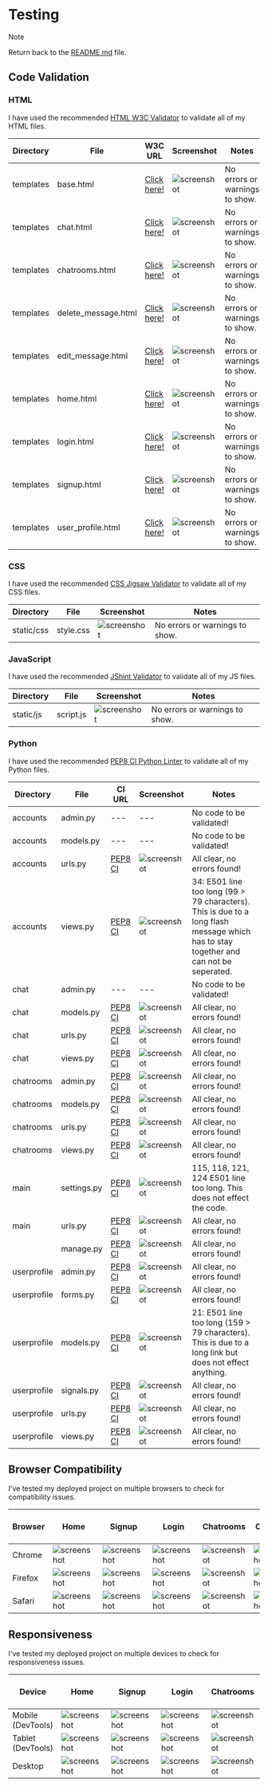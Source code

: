 # Testing

> [!NOTE]  
> Return back to the [README.md](README.md) file.

## Code Validation

### HTML

I have used the recommended [HTML W3C Validator](https://validator.w3.org) to validate all of my HTML files.

| Directory | File | W3C URL | Screenshot | Notes |
| --- | --- | --- | --- | --- |
| templates | base.html | [Click here!](https://validator.w3.org/nu/?doc=https%3A%2F%2Fnfl-tailgate-app-1dcb67dfd98a.herokuapp.com%2F) | ![screenshot](documentation/testing/w3c_validator_home.png) | No errors or warnings to show. |
| templates | chat.html | [Click here!](https://validator.w3.org/nu/?doc=https%3A%2F%2Fnfl-tailgate-app-1dcb67dfd98a.herokuapp.com%2Fchat%2Fnew_york_giants_chatroom%2F) | ![screenshot](documentation/testing/w3c_validator_chat.png) | No errors or warnings to show. |
| templates | chatrooms.html | [Click here!](https://validator.w3.org/nu/?doc=https%3A%2F%2Fnfl-tailgate-app-1dcb67dfd98a.herokuapp.com%2Fchatrooms) | ![screenshot](documentation/testing/w3c_validator_chatrooms.png) | No errors or warnings to show. |
| templates | delete_message.html | [Click here!](https://validator.w3.org/nu/?doc=https%3A%2F%2Fnfl-tailgate-app-1dcb67dfd98a.herokuapp.com%2Fchat%2Fdelete%2F19%2F) | ![screenshot](documentation/testing/w3c_validator_delete.png) | No errors or warnings to show. |
| templates | edit_message.html | [Click here!](https://validator.w3.org/nu/?doc=https%3A%2F%2Fnfl-tailgate-app-1dcb67dfd98a.herokuapp.com%2Fchat%2Fedit%2F19%2F) | ![screenshot](documentation/testing/w3c_validator_edit.png) | No errors or warnings to show. |
| templates | home.html | [Click here!](https://validator.w3.org/nu/?doc=https%3A%2F%2Fnfl-tailgate-app-1dcb67dfd98a.herokuapp.com%2F) | ![screenshot](documentation/testing/w3c_validator_home.png) | No errors or warnings to show. |
| templates | login.html | [Click here!](https://validator.w3.org/nu/?doc=https%3A%2F%2Fnfl-tailgate-app-1dcb67dfd98a.herokuapp.com%2Faccounts%2Flogin%2F) | ![screenshot](documentation/testing/w3c_validator_login.png) | No errors or warnings to show. |
| templates | signup.html | [Click here!](https://validator.w3.org/nu/?doc=https%3A%2F%2Fnfl-tailgate-app-1dcb67dfd98a.herokuapp.com%2Faccounts%2Fsignup%2F) | ![screenshot](documentation/testing/w3c_validator_signup.png) | No errors or warnings to show. |
| templates | user_profile.html | [Click here!](https://validator.w3.org/nu/?doc=https%3A%2F%2Fnfl-tailgate-app-1dcb67dfd98a.herokuapp.com%2Fuserprofile) | ![screenshot](documentation/testing/w3c_validator_userprofile.png) | No errors or warnings to show. |

### CSS

I have used the recommended [CSS Jigsaw Validator](https://jigsaw.w3.org/css-validator) to validate all of my CSS files.

| Directory | File | Screenshot | Notes |
| --- | --- | --- | --- |
| static/css | style.css | ![screenshot](documentation/testing/jigsaw_css_validation.png) | No errors or warnings to show. |

### JavaScript

I have used the recommended [JShint Validator](https://jshint.com) to validate all of my JS files.

| Directory | File | Screenshot | Notes |
| --- | --- | --- | --- |
| static/js | script.js | ![screenshot](documentation/testing/jshint_js_validation.png) | No errors or warnings to show. |

### Python

I have used the recommended [PEP8 CI Python Linter](https://pep8ci.herokuapp.com) to validate all of my Python files.

| Directory | File | CI URL | Screenshot | Notes |
| --- | --- | --- | --- | --- |
| accounts | admin.py | --- | --- | No code to be validated! |
| accounts | models.py | --- | --- | No code to be validated! |
| accounts | urls.py | [PEP8 CI](https://pep8ci.herokuapp.com/https://raw.githubusercontent.com/firstnamejonas/nfl-tailgate-app/main/accounts/urls.py) | ![screenshot](documentation/testing/ci_python_linter_accounts_urls.png) | All clear, no errors found! |
| accounts | views.py | [PEP8 CI](https://pep8ci.herokuapp.com/https://raw.githubusercontent.com/firstnamejonas/nfl-tailgate-app/main/accounts/views.py) | ![screenshot](documentation/testing/ci_python_linter_accounts_views.png) | 34: E501 line too long (99 > 79 characters). This is due to a long flash message which has to stay together and can not be seperated. |
| chat | admin.py | --- | --- | No code to be validated! |
| chat | models.py | [PEP8 CI](https://pep8ci.herokuapp.com/https://raw.githubusercontent.com/firstnamejonas/nfl-tailgate-app/main/chat/models.py) | ![screenshot](documentation/testing/ci_python_linter_chat_models.png) | All clear, no errors found! |
| chat | urls.py | [PEP8 CI](https://pep8ci.herokuapp.com/https://raw.githubusercontent.com/firstnamejonas/nfl-tailgate-app/main/chat/urls.py) | ![screenshot](documentation/testing/ci_python_linter_chat_urls.png) | All clear, no errors found! |
| chat | views.py | [PEP8 CI](https://pep8ci.herokuapp.com/https://raw.githubusercontent.com/firstnamejonas/nfl-tailgate-app/main/chat/views.py) | ![screenshot](documentation/testing/ci_python_linter_chat_views.png) | All clear, no errors found! |
| chatrooms | admin.py | [PEP8 CI](https://pep8ci.herokuapp.com/https://raw.githubusercontent.com/firstnamejonas/nfl-tailgate-app/main/chatrooms/admin.py) | ![screenshot](documentation/testing/ci_python_linter_chatrooms_admin.png) | All clear, no errors found! |
| chatrooms | models.py | [PEP8 CI](https://pep8ci.herokuapp.com/https://raw.githubusercontent.com/firstnamejonas/nfl-tailgate-app/main/chatrooms/models.py) | ![screenshot](documentation/testing/ci_python_linter_chatrooms_models.png) | All clear, no errors found! |
| chatrooms | urls.py | [PEP8 CI](https://pep8ci.herokuapp.com/https://raw.githubusercontent.com/firstnamejonas/nfl-tailgate-app/main/chatrooms/urls.py) | ![screenshot](documentation/testing/ci_python_linter_chatrooms_urls.png) | All clear, no errors found! |
| chatrooms | views.py | [PEP8 CI](https://pep8ci.herokuapp.com/https://raw.githubusercontent.com/firstnamejonas/nfl-tailgate-app/main/chatrooms/views.py) | ![screenshot](documentation/testing/ci_python_linter_chatrooms_views.png) | All clear, no errors found! |
| main | settings.py | [PEP8 CI](https://pep8ci.herokuapp.com/https://raw.githubusercontent.com/firstnamejonas/nfl-tailgate-app/main/main/settings.py) | ![screenshot](documentation/testing/ci_python_linter_main_settings.png) | 115, 118, 121, 124 E501 line too long. This does not effect the code. |
| main | urls.py | [PEP8 CI](https://pep8ci.herokuapp.com/https://raw.githubusercontent.com/firstnamejonas/nfl-tailgate-app/main/main/urls.py) | ![screenshot](documentation/testing/ci_python_linter_main_urls.png) | All clear, no errors found! |
|  | manage.py | [PEP8 CI](https://pep8ci.herokuapp.com/https://raw.githubusercontent.com/firstnamejonas/nfl-tailgate-app/main/manage.py) | ![screenshot](documentation/testing/ci_python_linter_manage.png) | All clear, no errors found! |
| userprofile | admin.py | [PEP8 CI](https://pep8ci.herokuapp.com/https://raw.githubusercontent.com/firstnamejonas/nfl-tailgate-app/main/userprofile/admin.py) | ![screenshot](documentation/testing/ci_python_linter_userprofile_admin.png) | All clear, no errors found! |
| userprofile | forms.py | [PEP8 CI](https://pep8ci.herokuapp.com/https://raw.githubusercontent.com/firstnamejonas/nfl-tailgate-app/main/userprofile/forms.py) | ![screenshot](documentation/testing/ci_python_linter_userprofile_forms.png) | All clear, no errors found! |
| userprofile | models.py | [PEP8 CI](https://pep8ci.herokuapp.com/https://raw.githubusercontent.com/firstnamejonas/nfl-tailgate-app/main/userprofile/models.py) | ![screenshot](documentation/testing/ci_python_linter_userprofile_models.png) | 21: E501 line too long (159 > 79 characters). This is due to a long link but does not effect anything. |
| userprofile | signals.py | [PEP8 CI](https://pep8ci.herokuapp.com/https://raw.githubusercontent.com/firstnamejonas/nfl-tailgate-app/main/userprofile/signals.py) | ![screenshot](documentation/testing/ci_python_linter_userprofile_signals.png) | All clear, no errors found! |
| userprofile | urls.py | [PEP8 CI](https://pep8ci.herokuapp.com/https://raw.githubusercontent.com/firstnamejonas/nfl-tailgate-app/main/userprofile/urls.py) | ![screenshot](documentation/testing/ci_python_linter_userprofile_urls.png) | All clear, no errors found! |
| userprofile | views.py | [PEP8 CI](https://pep8ci.herokuapp.com/https://raw.githubusercontent.com/firstnamejonas/nfl-tailgate-app/main/userprofile/views.py) | ![screenshot](documentation/testing/ci_python_linter_userprofile_views.png) | All clear, no errors found! |

## Browser Compatibility

I've tested my deployed project on multiple browsers to check for compatibility issues.

| Browser | Home | Signup | Login | Chatrooms | Chatroom | User Profile | Delete Chat Messages | Edit Chat Messages |  Notes |
| --- | --- | --- | --- | --- | --- | --- | --- | --- | --- |
| Chrome | ![screenshot](documentation/responsivness/responsive-desktop-home.png) | ![screenshot](documentation/responsivness/responsive-desktop-signup.png) | ![screenshot](documentation/responsivness/responsive-desktop-login.png) | ![screenshot](documentation/responsivness/responsive-desktop-chatrooms.png) | ![screenshot](documentation/responsivness/responsive-desktop-chat.png) | ![screenshot](documentation/responsivness/responsive-desktop-userprofile.png) | ![screenshot](documentation/responsivness/responsive-desktop-delete.png) | ![screenshot](documentation/responsivness/responsive-desktop-edit.png) | Works as expected! |
| Firefox | ![screenshot](documentation/browser/browser-firefox-home.png) | ![screenshot](documentation/browser/browser-firefox-signup.png) | ![screenshot](documentation/browser/browser-firefox-login.png) | ![screenshot](documentation/browser/browser-firefox-chatrooms.png) | ![screenshot](documentation/browser/browser-firefox-chat.png) | ![screenshot](documentation/browser/browser-firefox-userprofile.png) | ![screenshot](documentation/browser/browser-firefox-delete.png) | ![screenshot](documentation/browser/browser-firefox-edit.png) | Works as expected |
| Safari | ![screenshot](documentation/browser/browser-safari-home.png) | ![screenshot](documentation/browser/browser-safari-signup.png) | ![screenshot](documentation/browser/browser-safari-login.png) | ![screenshot](documentation/browser/browser-safari-chatrooms.png) | ![screenshot](documentation/browser/browser-safari-chat.png) | ![screenshot](documentation/browser/browser-safari-userprofile.png) | ![screenshot](documentation/browser/browser-safari-delete.png) | ![screenshot](documentation/browser/browser-safari-edit.png) | Works as expected |

## Responsiveness

I've tested my deployed project on multiple devices to check for responsiveness issues.

| Device | Home | Signup | Login | Chatrooms | Chatroom | User Profile | Delete Chat Messages | Edit Chat Messages |  Notes |
| --- | --- | --- | --- | --- | --- | --- | --- | --- | --- |
| Mobile (DevTools) | ![screenshot](documentation/responsivness/responsive-mobile-home.png) | ![screenshot](documentation/responsivness/responsive-mobile-signup.png) | ![screenshot](documentation/responsivness/responsive-mobile-login.png) | ![screenshot](documentation/responsivness/responsive-mobile-chatrooms.png) | ![screenshot](documentation/responsivness/responsive-mobile-chat.png) | ![screenshot](documentation/responsivness/responsive-mobile-userprofile.png) | ![screenshot](documentation/responsivness/responsive-mobile-delete.png) | ![screenshot](documentation/responsivness/responsive-mobile-edit.png) | Works as expected! |
| Tablet (DevTools) | ![screenshot](documentation/responsivness/responsive-tablet-home.png) | ![screenshot](documentation/responsivness/responsive-tablet-signup.png) | ![screenshot](documentation/responsivness/responsive-tablet-login.png) | ![screenshot](documentation/responsivness/responsive-tablet-chatrooms.png) | ![screenshot](documentation/responsivness/responsive-tablet-chat.png) | ![screenshot](documentation/responsivness/responsive-tablet-userprofile.png) | ![screenshot](documentation/responsivness/responsive-tablet-delete.png) | ![screenshot](documentation/responsivness/responsive-tablet-edit.png) | Works as expected! |
| Desktop | ![screenshot](documentation/responsivness/responsive-desktop-home.png) | ![screenshot](documentation/responsivness/responsive-desktop-signup.png) | ![screenshot](documentation/responsivness/responsive-desktop-login.png) | ![screenshot](documentation/responsivness/responsive-desktop-chatrooms.png) | ![screenshot](documentation/responsivness/responsive-desktop-chat.png) | ![screenshot](documentation/responsivness/responsive-desktop-userprofile.png) | ![screenshot](documentation/responsivness/responsive-desktop-delete.png) | ![screenshot](documentation/responsivness/responsive-desktop-edit.png) | Works as expected! |